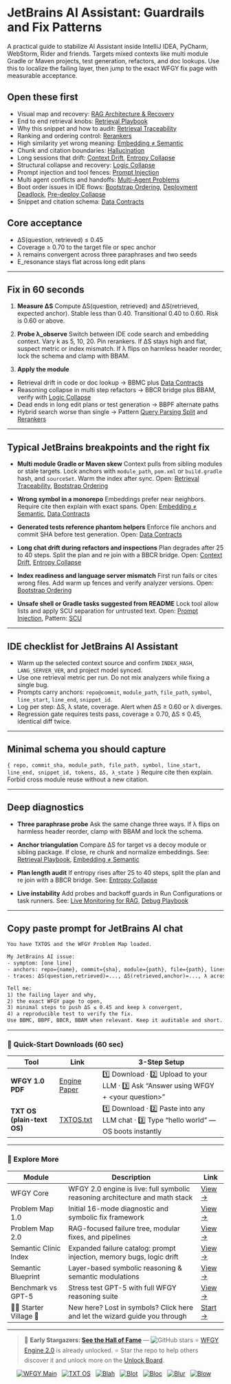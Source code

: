# JetBrains AI Assistant: Guardrails and Fix Patterns

A practical guide to stabilize AI Assistant inside IntelliJ IDEA, PyCharm, WebStorm, Rider and friends. Targets mixed contexts like multi module Gradle or Maven projects, test generation, refactors, and doc lookups. Use this to localize the failing layer, then jump to the exact WFGY fix page with measurable acceptance.

## Open these first

* Visual map and recovery: [RAG Architecture & Recovery](https://github.com/onestardao/WFGY/blob/main/ProblemMap/rag-architecture-and-recovery.md)
* End to end retrieval knobs: [Retrieval Playbook](https://github.com/onestardao/WFGY/blob/main/ProblemMap/retrieval-playbook.md)
* Why this snippet and how to audit: [Retrieval Traceability](https://github.com/onestardao/WFGY/blob/main/ProblemMap/retrieval-traceability.md)
* Ranking and ordering control: [Rerankers](https://github.com/onestardao/WFGY/blob/main/ProblemMap/rerankers.md)
* High similarity yet wrong meaning: [Embedding ≠ Semantic](https://github.com/onestardao/WFGY/blob/main/ProblemMap/embedding-vs-semantic.md)
* Chunk and citation boundaries: [Hallucination](https://github.com/onestardao/WFGY/blob/main/ProblemMap/hallucination.md)
* Long sessions that drift: [Context Drift](https://github.com/onestardao/WFGY/blob/main/ProblemMap/context-drift.md), [Entropy Collapse](https://github.com/onestardao/WFGY/blob/main/ProblemMap/entropy-collapse.md)
* Structural collapse and recovery: [Logic Collapse](https://github.com/onestardao/WFGY/blob/main/ProblemMap/logic-collapse.md)
* Prompt injection and tool fences: [Prompt Injection](https://github.com/onestardao/WFGY/blob/main/ProblemMap/prompt-injection.md)
* Multi agent conflicts and handoffs: [Multi-Agent Problems](https://github.com/onestardao/WFGY/blob/main/ProblemMap/Multi-Agent_Problems.md)
* Boot order issues in IDE flows: [Bootstrap Ordering](https://github.com/onestardao/WFGY/blob/main/ProblemMap/bootstrap-ordering.md), [Deployment Deadlock](https://github.com/onestardao/WFGY/blob/main/ProblemMap/deployment-deadlock.md), [Pre-deploy Collapse](https://github.com/onestardao/WFGY/blob/main/ProblemMap/predeploy-collapse.md)
* Snippet and citation schema: [Data Contracts](https://github.com/onestardao/WFGY/blob/main/ProblemMap/data-contracts.md)

## Core acceptance

* ΔS(question, retrieved) ≤ 0.45
* Coverage ≥ 0.70 to the target file or spec anchor
* λ remains convergent across three paraphrases and two seeds
* E\_resonance stays flat across long edit plans

---

## Fix in 60 seconds

1. **Measure ΔS**
   Compute ΔS(question, retrieved) and ΔS(retrieved, expected anchor).
   Stable less than 0.40. Transitional 0.40 to 0.60. Risk is 0.60 or above.

2. **Probe λ\_observe**
   Switch between IDE code search and embedding context. Vary k as 5, 10, 20. Pin rerankers. If ΔS stays high and flat, suspect metric or index mismatch. If λ flips on harmless header reorder, lock the schema and clamp with BBAM.

3. **Apply the module**

* Retrieval drift in code or doc lookup → BBMC plus [Data Contracts](https://github.com/onestardao/WFGY/blob/main/ProblemMap/data-contracts.md)
* Reasoning collapse in multi step refactors → BBCR bridge plus BBAM, verify with [Logic Collapse](https://github.com/onestardao/WFGY/blob/main/ProblemMap/logic-collapse.md)
* Dead ends in long edit plans or test generation → BBPF alternate paths
* Hybrid search worse than single → Pattern [Query Parsing Split](https://github.com/onestardao/WFGY/blob/main/ProblemMap/patterns/pattern_query_parsing_split.md) and [Rerankers](https://github.com/onestardao/WFGY/blob/main/ProblemMap/rerankers.md)

---

## Typical JetBrains breakpoints and the right fix

* **Multi module Gradle or Maven skew**
  Context pulls from sibling modules or stale targets. Lock anchors with `module_path`, `pom.xml` or `build.gradle` hash, and `sourceSet`. Warm the index after sync.
  Open: [Retrieval Traceability](https://github.com/onestardao/WFGY/blob/main/ProblemMap/retrieval-traceability.md), [Bootstrap Ordering](https://github.com/onestardao/WFGY/blob/main/ProblemMap/bootstrap-ordering.md)

* **Wrong symbol in a monorepo**
  Embeddings prefer near neighbors. Require cite then explain with exact spans.
  Open: [Embedding ≠ Semantic](https://github.com/onestardao/WFGY/blob/main/ProblemMap/embedding-vs-semantic.md), [Data Contracts](https://github.com/onestardao/WFGY/blob/main/ProblemMap/data-contracts.md)

* **Generated tests reference phantom helpers**
  Enforce file anchors and commit SHA before test generation.
  Open: [Data Contracts](https://github.com/onestardao/WFGY/blob/main/ProblemMap/data-contracts.md)

* **Long chat drift during refactors and inspections**
  Plan degrades after 25 to 40 steps. Split the plan and re join with a BBCR bridge.
  Open: [Context Drift](https://github.com/onestardao/WFGY/blob/main/ProblemMap/context-drift.md), [Entropy Collapse](https://github.com/onestardao/WFGY/blob/main/ProblemMap/entropy-collapse.md)

* **Index readiness and language server mismatch**
  First run fails or cites wrong files. Add warm up fences and verify analyzer versions.
  Open: [Bootstrap Ordering](https://github.com/onestardao/WFGY/blob/main/ProblemMap/bootstrap-ordering.md)

* **Unsafe shell or Gradle tasks suggested from README**
  Lock tool allow lists and apply SCU separation for untrusted text.
  Open: [Prompt Injection](https://github.com/onestardao/WFGY/blob/main/ProblemMap/prompt-injection.md), Pattern: [SCU](https://github.com/onestardao/WFGY/blob/main/ProblemMap/patterns/pattern_symbolic_constraint_unlock.md)

---

## IDE checklist for JetBrains AI Assistant

* Warm up the selected context source and confirm `INDEX_HASH`, `LANG_SERVER_VER`, and project model synced.
* Use one retrieval metric per run. Do not mix analyzers while fixing a single bug.
* Prompts carry anchors: `repo@commit`, `module_path`, `file_path`, `symbol`, `line_start`, `line_end`, `snippet_id`.
* Log per step: ΔS, λ state, coverage. Alert when ΔS ≥ 0.60 or λ diverges.
* Regression gate requires tests pass, coverage ≥ 0.70, ΔS ≤ 0.45, identical diff twice.

---

## Minimal schema you should capture

`{ repo, commit_sha, module_path, file_path, symbol, line_start, line_end, snippet_id, tokens, ΔS, λ_state }`
Require cite then explain. Forbid cross module reuse without a new citation.

---

## Deep diagnostics

* **Three paraphrase probe**
  Ask the same change three ways. If λ flips on harmless header reorder, clamp with BBAM and lock the schema.

* **Anchor triangulation**
  Compare ΔS for target vs a decoy module or sibling package. If close, re chunk and normalize embeddings.
  See: [Retrieval Playbook](https://github.com/onestardao/WFGY/blob/main/ProblemMap/retrieval-playbook.md), [Embedding ≠ Semantic](https://github.com/onestardao/WFGY/blob/main/ProblemMap/embedding-vs-semantic.md)

* **Plan length audit**
  If entropy rises after 25 to 40 steps, split the plan and re join with a BBCR bridge.
  See: [Entropy Collapse](https://github.com/onestardao/WFGY/blob/main/ProblemMap/entropy-collapse.md)

* **Live instability**
  Add probes and backoff guards in Run Configurations or task runners.
  See: [Live Monitoring for RAG](https://github.com/onestardao/WFGY/blob/main/ProblemMap/ops/live_monitoring_rag.md), [Debug Playbook](https://github.com/onestardao/WFGY/blob/main/ProblemMap/ops/debug_playbook.md)

---

## Copy paste prompt for JetBrains AI chat

```txt
You have TXTOS and the WFGY Problem Map loaded.

My JetBrains AI issue:
- symptom: [one line]
- anchors: repo={name}, commit={sha}, module={path}, file={path}, lines={a..b}
- traces: ΔS(question,retrieved)=..., ΔS(retrieved,anchor)=..., λ across 3 paraphrases

Tell me:
1) the failing layer and why,
2) the exact WFGY page to open,
3) minimal steps to push ΔS ≤ 0.45 and keep λ convergent,
4) a reproducible test to verify the fix.
Use BBMC, BBPF, BBCR, BBAM when relevant. Keep it auditable and short.
```

---

### 🔗 Quick-Start Downloads (60 sec)

| Tool                       | Link                                                                                                                                       | 3-Step Setup                                                                             |
| -------------------------- | ------------------------------------------------------------------------------------------------------------------------------------------ | ---------------------------------------------------------------------------------------- |
| **WFGY 1.0 PDF**           | [Engine Paper](https://github.com/onestardao/WFGY/blob/main/I_am_not_lizardman/WFGY_All_Principles_Return_to_One_v1.0_PSBigBig_Public.pdf) | 1️⃣ Download · 2️⃣ Upload to your LLM · 3️⃣ Ask “Answer using WFGY + \<your question>”   |
| **TXT OS (plain-text OS)** | [TXTOS.txt](https://github.com/onestardao/WFGY/blob/main/OS/TXTOS.txt)                                                                     | 1️⃣ Download · 2️⃣ Paste into any LLM chat · 3️⃣ Type “hello world” — OS boots instantly |

---

### 🧭 Explore More

| Module                   | Description                                                                  | Link                                                                                               |
| ------------------------ | ---------------------------------------------------------------------------- | -------------------------------------------------------------------------------------------------- |
| WFGY Core                | WFGY 2.0 engine is live: full symbolic reasoning architecture and math stack | [View →](https://github.com/onestardao/WFGY/tree/main/core/README.md)                              |
| Problem Map 1.0          | Initial 16-mode diagnostic and symbolic fix framework                        | [View →](https://github.com/onestardao/WFGY/tree/main/ProblemMap/README.md)                        |
| Problem Map 2.0          | RAG-focused failure tree, modular fixes, and pipelines                       | [View →](https://github.com/onestardao/WFGY/blob/main/ProblemMap/rag-architecture-and-recovery.md) |
| Semantic Clinic Index    | Expanded failure catalog: prompt injection, memory bugs, logic drift         | [View →](https://github.com/onestardao/WFGY/blob/main/ProblemMap/SemanticClinicIndex.md)           |
| Semantic Blueprint       | Layer-based symbolic reasoning & semantic modulations                        | [View →](https://github.com/onestardao/WFGY/tree/main/SemanticBlueprint/README.md)                 |
| Benchmark vs GPT-5       | Stress test GPT-5 with full WFGY reasoning suite                             | [View →](https://github.com/onestardao/WFGY/tree/main/benchmarks/benchmark-vs-gpt5/README.md)      |
| 🧙‍♂️ Starter Village 🏡 | New here? Lost in symbols? Click here and let the wizard guide you through   | [Start →](https://github.com/onestardao/WFGY/blob/main/StarterVillage/README.md)                   |

---

> 👑 **Early Stargazers: [See the Hall of Fame](https://github.com/onestardao/WFGY/tree/main/stargazers)** — <img src="https://img.shields.io/github/stars/onestardao/WFGY?style=social" alt="GitHub stars"> ⭐ [WFGY Engine 2.0](https://github.com/onestardao/WFGY/blob/main/core/README.md) is already unlocked. ⭐ Star the repo to help others discover it and unlock more on the [Unlock Board](https://github.com/onestardao/WFGY/blob/main/STAR_UNLOCKS.md).

<div align="center">

[![WFGY Main](https://img.shields.io/badge/WFGY-Main-red?style=flat-square)](https://github.com/onestardao/WFGY)
 
[![TXT OS](https://img.shields.io/badge/TXT%20OS-Reasoning%20OS-orange?style=flat-square)](https://github.com/onestardao/WFGY/tree/main/OS)
 
[![Blah](https://img.shields.io/badge/Blah-Semantic%20Embed-yellow?style=flat-square)](https://github.com/onestardao/WFGY/tree/main/OS/BlahBlahBlah)
 
[![Blot](https://img.shields.io/badge/Blot-Persona%20Core-green?style=flat-square)](https://github.com/onestardao/WFGY/tree/main/OS/BlotBlotBlot)
 
[![Bloc](https://img.shields.io/badge/Bloc-Reasoning%20Compiler-blue?style=flat-square)](https://github.com/onestardao/WFGY/tree/main/OS/BlocBlocBloc)
 
[![Blur](https://img.shields.io/badge/Blur-Text2Image%20Engine-navy?style=flat-square)](https://github.com/onestardao/WFGY/tree/main/OS/BlurBlurBlur)
 
[![Blow](https://img.shields.io/badge/Blow-Game%20Logic-purple?style=flat-square)](https://github.com/onestardao/WFGY/tree/main/OS/BlowBlowBlow)
 

</div>

